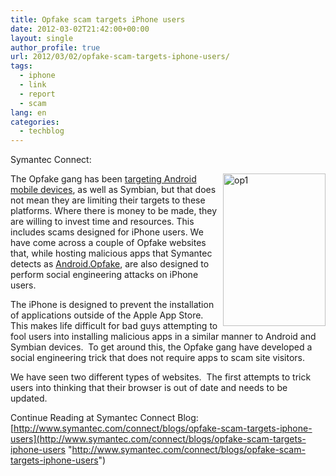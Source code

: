 ```yaml
---
title: Opfake scam targets iPhone users
date: 2012-03-02T21:42:00+00:00
layout: single
author_profile: true
url: 2012/03/02/opfake-scam-targets-iphone-users/
tags:
  - iphone
  - link
  - report
  - scam
lang: en
categories: 
  - techblog
---
```

Symantec Connect:

[<img title="op1" border="0" alt="op1" align="right" src="http://lh3.ggpht.com/-TZfpilX7lAU/T1E3wCMdiXI/AAAAAAAAFBs/iodl4qF6l_8/op1_thumb%25255B5%25255D.jpg?imgmax=800" width="164" height="244" />](http://lh4.ggpht.com/-S1VCJ7YGjGw/T1E3sQolgWI/AAAAAAAAFBk/etd418Wg1nE/s1600-h/op1%25255B9%25255D.jpg)The Opfake gang has been [targeting Android mobile devices](http://www.symantec.com/connect/blogs/androidopfakeb-adopts-bot-tactics), as well as Symbian, but that does not mean they are limiting their targets to these platforms. Where there is money to be made, they are willing to invest time and resources. This includes scams designed for iPhone users. We have come across a couple of Opfake websites that, while hosting malicious apps that Symantec detects as [Android.Opfake](http://www.symantec.com/security_response/writeup.jsp?docid=2012-012709-2732-99), are also designed to perform social engineering attacks on iPhone users. 

The iPhone is designed to prevent the installation of applications outside of the Apple App Store. This makes life difficult for bad guys attempting to fool users into installing malicious apps in a similar manner to Android and Symbian devices.  To get around this, the Opfake gang have developed a social engineering trick that does not require apps to scam site visitors. 

We have seen two different types of websites.  The first attempts to trick users into thinking that their browser is out of date and needs to be updated. 

Continue Reading at Symantec Connect Blog: [http://www.symantec.com/connect/blogs/opfake-scam-targets-iphone-users](http://www.symantec.com/connect/blogs/opfake-scam-targets-iphone-users "http://www.symantec.com/connect/blogs/opfake-scam-targets-iphone-users")